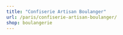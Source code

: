 ```yaml
---
title: "Confiserie Artisan Boulanger"
url: /paris/confiserie-artisan-boulanger/
shop: boulangerie
---
```

